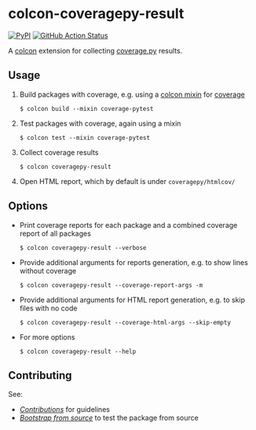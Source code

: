 # colcon-coveragepy-result

[![PyPI](https://img.shields.io/pypi/v/colcon-coveragepy-result)](https://pypi.org/project/colcon-coveragepy-result/)
[![GitHub Action Status](https://github.com/colcon/colcon-coveragepy-result/workflows/Test/badge.svg)](https://github.com/colcon/colcon-coveragepy-result/actions)

A [colcon](https://colcon.readthedocs.io/) extension for collecting [coverage.py](https://coverage.readthedocs.io/en/stable/) results.

## Usage

1. Build packages with coverage, e.g. using a [colcon mixin](https://colcon.readthedocs.io/en/released/reference/verb/mixin.html) for [coverage](https://github.com/colcon/colcon-mixin-repository/blob/master/coverage.mixin)
   ```shell
   $ colcon build --mixin coverage-pytest
   ```
1. Test packages with coverage, again using a mixin
   ```shell
   $ colcon test --mixin coverage-pytest
   ```
1. Collect coverage results
   ```shell
   $ colcon coveragepy-result
   ```
1. Open HTML report, which by default is under `coveragepy/htmlcov/`


## Options

* Print coverage reports for each package and a combined coverage report of all packages
   ```shell
   $ colcon coveragepy-result --verbose
   ```
* Provide additional arguments for reports generation, e.g. to show lines without coverage
   ```shell
   $ colcon coveragepy-result --coverage-report-args -m
   ```
* Provide additional arguments for HTML report generation, e.g. to skip files with no code
   ```shell
   $ colcon coveragepy-result --coverage-html-args --skip-empty
   ```
* For more options
   ```shell
   $ colcon coveragepy-result --help
   ```

## Contributing

See:

* [*Contributions*](https://colcon.readthedocs.io/en/released/developer/contribution.html) for guidelines
* [*Bootstrap from source*](https://colcon.readthedocs.io/en/released/developer/bootstrap.html) to test the package from source
